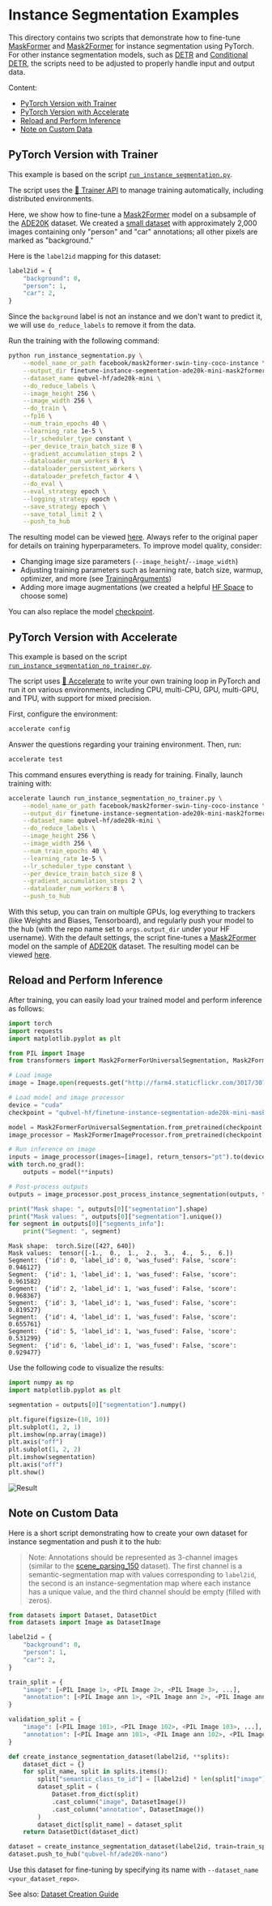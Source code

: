 <!---
Copyright 2024 The HuggingFace Team. All rights reserved.

Licensed under the Apache License, Version 2.0 (the "License");
you may not use this file except in compliance with the License.
You may obtain a copy of the License at

    http://www.apache.org/licenses/LICENSE-2.0

Unless required by applicable law or agreed to in writing, software
distributed under the License is distributed on an "AS IS" BASIS,
WITHOUT WARRANTIES OR CONDITIONS OF ANY KIND, either express or implied.
See the License for the specific language governing permissions and
limitations under the License.
-->

# Instance Segmentation Examples

This directory contains two scripts that demonstrate how to fine-tune [MaskFormer](https://huggingface.co/docs/transformers/model_doc/maskformer) and [Mask2Former](https://huggingface.co/docs/transformers/model_doc/mask2former) for instance segmentation using PyTorch.
For other instance segmentation models, such as [DETR](https://huggingface.co/docs/transformers/model_doc/detr) and [Conditional DETR](https://huggingface.co/docs/transformers/model_doc/conditional_detr), the scripts need to be adjusted to properly handle input and output data.

Content:
- [PyTorch Version with Trainer](#pytorch-version-with-trainer)
- [PyTorch Version with Accelerate](#pytorch-version-with-accelerate)
- [Reload and Perform Inference](#reload-and-perform-inference)
- [Note on Custom Data](#note-on-custom-data)

## PyTorch Version with Trainer

This example is based on the script [`run_instance_segmentation.py`](https://github.com/huggingface/transformers/blob/main/examples/pytorch/instance-segmentation/run_instance_segmentation.py).

The script uses the [🤗 Trainer API](https://huggingface.co/docs/transformers/main_classes/trainer) to manage training automatically, including distributed environments.

Here, we show how to fine-tune a [Mask2Former](https://huggingface.co/docs/transformers/model_doc/mask2former) model on a subsample of the [ADE20K](https://huggingface.co/datasets/zhoubolei/scene_parse_150) dataset. We created a [small dataset](https://huggingface.co/datasets/qubvel-hf/ade20k-mini) with approximately 2,000 images containing only "person" and "car" annotations; all other pixels are marked as "background."

Here is the `label2id` mapping for this dataset:

```python
label2id = {
    "background": 0,
    "person": 1,
    "car": 2,
}
```

Since the `background` label is not an instance and we don't want to predict it, we will use `do_reduce_labels` to remove it from the data.

Run the training with the following command:

```bash
python run_instance_segmentation.py \
    --model_name_or_path facebook/mask2former-swin-tiny-coco-instance \
    --output_dir finetune-instance-segmentation-ade20k-mini-mask2former \
    --dataset_name qubvel-hf/ade20k-mini \
    --do_reduce_labels \
    --image_height 256 \
    --image_width 256 \
    --do_train \
    --fp16 \
    --num_train_epochs 40 \
    --learning_rate 1e-5 \
    --lr_scheduler_type constant \
    --per_device_train_batch_size 8 \
    --gradient_accumulation_steps 2 \
    --dataloader_num_workers 8 \
    --dataloader_persistent_workers \
    --dataloader_prefetch_factor 4 \
    --do_eval \
    --eval_strategy epoch \
    --logging_strategy epoch \
    --save_strategy epoch \
    --save_total_limit 2 \
    --push_to_hub
```

The resulting model can be viewed [here](https://huggingface.co/qubvel-hf/finetune-instance-segmentation-ade20k-mini-mask2former). Always refer to the original paper for details on training hyperparameters. To improve model quality, consider:
- Changing image size parameters (`--image_height`/`--image_width`)
- Adjusting training parameters such as learning rate, batch size, warmup, optimizer, and more (see [TrainingArguments](https://huggingface.co/docs/transformers/main_classes/trainer#transformers.TrainingArguments))
- Adding more image augmentations (we created a helpful [HF Space](https://huggingface.co/spaces/qubvel-hf/albumentations-demo) to choose some)

You can also replace the model [checkpoint](https://huggingface.co/models?search=maskformer).

## PyTorch Version with Accelerate

This example is based on the script [`run_instance_segmentation_no_trainer.py`](https://github.com/huggingface/transformers/blob/main/examples/pytorch/instance-segmentation/run_instance_segmentation_no_trainer.py).

The script uses [🤗 Accelerate](https://github.com/huggingface/accelerate) to write your own training loop in PyTorch and run it on various environments, including CPU, multi-CPU, GPU, multi-GPU, and TPU, with support for mixed precision.

First, configure the environment:

```bash
accelerate config
```

Answer the questions regarding your training environment. Then, run:

```bash
accelerate test
```

This command ensures everything is ready for training. Finally, launch training with:

```bash
accelerate launch run_instance_segmentation_no_trainer.py \
    --model_name_or_path facebook/mask2former-swin-tiny-coco-instance \
    --output_dir finetune-instance-segmentation-ade20k-mini-mask2former-no-trainer \
    --dataset_name qubvel-hf/ade20k-mini \
    --do_reduce_labels \
    --image_height 256 \
    --image_width 256 \
    --num_train_epochs 40 \
    --learning_rate 1e-5 \
    --lr_scheduler_type constant \
    --per_device_train_batch_size 8 \
    --gradient_accumulation_steps 2 \
    --dataloader_num_workers 8 \
    --push_to_hub
```

With this setup, you can train on multiple GPUs, log everything to trackers (like Weights and Biases, Tensorboard), and regularly push your model to the hub (with the repo name set to `args.output_dir` under your HF username).
With the default settings, the script fine-tunes a [Mask2Former](https://huggingface.co/docs/transformers/model_doc/mask2former) model on the sample of [ADE20K](https://huggingface.co/datasets/qubvel-hf/ade20k-mini) dataset. The resulting model can be viewed [here](https://huggingface.co/qubvel-hf/finetune-instance-segmentation-ade20k-mini-mask2former-no-trainer).

## Reload and Perform Inference

After training, you can easily load your trained model and perform inference as follows:

```python
import torch
import requests
import matplotlib.pyplot as plt

from PIL import Image
from transformers import Mask2FormerForUniversalSegmentation, Mask2FormerImageProcessor

# Load image
image = Image.open(requests.get("http://farm4.staticflickr.com/3017/3071497290_31f0393363_z.jpg", stream=True).raw)

# Load model and image processor
device = "cuda"
checkpoint = "qubvel-hf/finetune-instance-segmentation-ade20k-mini-mask2former"

model = Mask2FormerForUniversalSegmentation.from_pretrained(checkpoint, device_map=device)
image_processor = Mask2FormerImageProcessor.from_pretrained(checkpoint)

# Run inference on image
inputs = image_processor(images=[image], return_tensors="pt").to(device)
with torch.no_grad():
    outputs = model(**inputs)

# Post-process outputs
outputs = image_processor.post_process_instance_segmentation(outputs, target_sizes=[(image.height, image.width)])

print("Mask shape: ", outputs[0]["segmentation"].shape)
print("Mask values: ", outputs[0]["segmentation"].unique())
for segment in outputs[0]["segments_info"]:
    print("Segment: ", segment)
```

```
Mask shape:  torch.Size([427, 640])
Mask values:  tensor([-1.,  0.,  1.,  2.,  3.,  4.,  5.,  6.])
Segment:  {'id': 0, 'label_id': 0, 'was_fused': False, 'score': 0.946127}
Segment:  {'id': 1, 'label_id': 1, 'was_fused': False, 'score': 0.961582}
Segment:  {'id': 2, 'label_id': 1, 'was_fused': False, 'score': 0.968367}
Segment:  {'id': 3, 'label_id': 1, 'was_fused': False, 'score': 0.819527}
Segment:  {'id': 4, 'label_id': 1, 'was_fused': False, 'score': 0.655761}
Segment:  {'id': 5, 'label_id': 1, 'was_fused': False, 'score': 0.531299}
Segment:  {'id': 6, 'label_id': 1, 'was_fused': False, 'score': 0.929477}
```

Use the following code to visualize the results:

```python
import numpy as np
import matplotlib.pyplot as plt

segmentation = outputs[0]["segmentation"].numpy()

plt.figure(figsize=(10, 10))
plt.subplot(1, 2, 1)
plt.imshow(np.array(image))
plt.axis("off")
plt.subplot(1, 2, 2)
plt.imshow(segmentation)
plt.axis("off")
plt.show()
```

![Result](https://i.imgur.com/rZmaRjD.png)

## Note on Custom Data

Here is a short script demonstrating how to create your own dataset for instance segmentation and push it to the hub:

> Note: Annotations should be represented as 3-channel images (similar to the [scene_parsing_150](https://huggingface.co/datasets/zhoubolei/scene_parse_150#instance_segmentation-1) dataset). The first channel is a semantic-segmentation map with values corresponding to `label2id`, the second is an instance-segmentation map where each instance has a unique value, and the third channel should be empty (filled with zeros).

```python
from datasets import Dataset, DatasetDict
from datasets import Image as DatasetImage

label2id = {
    "background": 0,
    "person": 1,
    "car": 2,
}

train_split = {
    "image": [<PIL Image 1>, <PIL Image 2>, <PIL Image 3>, ...],
    "annotation": [<PIL Image ann 1>, <PIL Image ann 2>, <PIL Image ann 3>, ...],
}

validation_split = {
    "image": [<PIL Image 101>, <PIL Image 102>, <PIL Image 103>, ...],
    "annotation": [<PIL Image ann 101>, <PIL Image ann 102>, <PIL Image ann 103>, ...],
}

def create_instance_segmentation_dataset(label2id, **splits):
    dataset_dict = {}
    for split_name, split in splits.items():
        split["semantic_class_to_id"] = [label2id] * len(split["image"])
        dataset_split = (
            Dataset.from_dict(split)
            .cast_column("image", DatasetImage())
            .cast_column("annotation", DatasetImage())
        )
        dataset_dict[split_name] = dataset_split
    return DatasetDict(dataset_dict)

dataset = create_instance_segmentation_dataset(label2id, train=train_split, validation=validation_split)
dataset.push_to_hub("qubvel-hf/ade20k-nano")
```

Use this dataset for fine-tuning by specifying its name with `--dataset_name <your_dataset_repo>`.

See also: [Dataset Creation Guide](https://huggingface.co/docs/datasets/image_dataset#create-an-image-dataset)